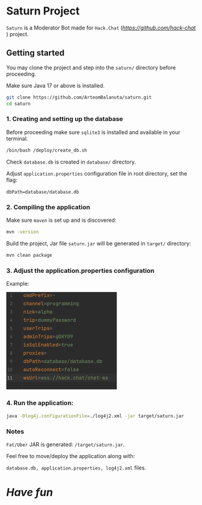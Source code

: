 # Saturn Project

`Saturn` is a Moderator Bot made for `Hack.Chat` (_https://github.com/hack-chat_ ) project. 

## Getting started

You may clone the project and step into the `saturn/` directory before proceeding.

Make sure Java 17 or above is installed.
```bash
git clone https://github.com/ArteomBalanuta/saturn.git
cd saturn
```

### 1. Creating and setting up the database
Before proceeding make sure `sqlite3` is installed and available in your terminal.
```bash
/bin/bash /deploy/create_db.sh
```
Check `database.db` is created in `database/` directory.

Adjust `application.properties` configuration file in root directory, set the flag:

`dbPath=database/database.db`

### 2. Compiling the application
Make sure `maven` is set up and is discovered:
```bash
mvn -version
```

Build the project, Jar file `saturn.jar` will be generated in `target/` directory:
```bash
mvn clean package
```

### 3. Adjust the application.properties configuration

Example:

![example](./readme/configuration_example.png)


### 4. Run the application:

```bash
java -Dlog4j.configurationFile=./log4j2.xml -jar target/saturn.jar
```

### Notes

`Fat/Uber` JAR is generated: `/target/saturn.jar`. 

Feel free to move/deploy the application along with: 

`database.db, application.properties, log4j2.xml` files.



# _Have fun_

